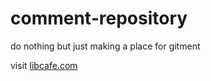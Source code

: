 # comment-repository

do nothing but just making a place for gitment

visit [libcafe.com](https://libcafe.com)
